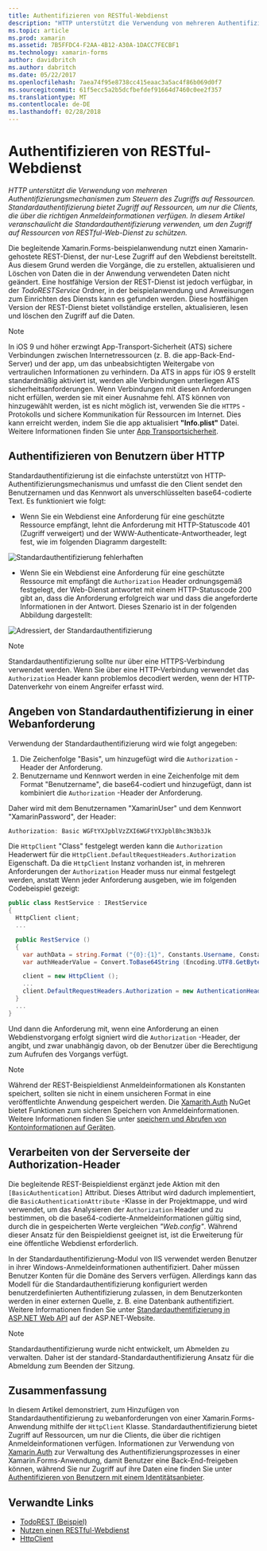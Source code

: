 ```yaml
---
title: Authentifizieren von RESTful-Webdienst
description: "HTTP unterstützt die Verwendung von mehreren Authentifizierungsmechanismen zum Steuern des Zugriffs auf Ressourcen. Standardauthentifizierung bietet Zugriff auf Ressourcen, um nur die Clients, die über die richtigen Anmeldeinformationen verfügen. In diesem Artikel veranschaulicht die Standardauthentifizierung verwenden, um den Zugriff auf Ressourcen von RESTful-Web-Dienst zu schützen."
ms.topic: article
ms.prod: xamarin
ms.assetid: 7B5FFDC4-F2AA-4B12-A30A-1DACC7FECBF1
ms.technology: xamarin-forms
author: davidbritch
ms.author: dabritch
ms.date: 05/22/2017
ms.openlocfilehash: 7aea74f95e8738cc415eaac3a5ac4f86b069d0f7
ms.sourcegitcommit: 61f5ecc5a2b5dcfbefdef91664d7460c0ee2f357
ms.translationtype: MT
ms.contentlocale: de-DE
ms.lasthandoff: 02/28/2018
---
```

# <a name="authenticating-a-restful-web-service"></a>Authentifizieren von RESTful-Webdienst

_HTTP unterstützt die Verwendung von mehreren Authentifizierungsmechanismen zum Steuern des Zugriffs auf Ressourcen. Standardauthentifizierung bietet Zugriff auf Ressourcen, um nur die Clients, die über die richtigen Anmeldeinformationen verfügen. In diesem Artikel veranschaulicht die Standardauthentifizierung verwenden, um den Zugriff auf Ressourcen von RESTful-Web-Dienst zu schützen._

Die begleitende Xamarin.Forms-beispielanwendung nutzt einen Xamarin-gehostete REST-Dienst, der nur-Lese Zugriff auf den Webdienst bereitstellt. Aus diesem Grund werden die Vorgänge, die zu erstellen, aktualisieren und Löschen von Daten die in der Anwendung verwendeten Daten nicht geändert. Eine hostfähige Version der REST-Dienst ist jedoch verfügbar, in der *TodoRESTService* Ordner, in der beispielanwendung und Anweisungen zum Einrichten des Diensts kann es gefunden werden. Diese hostfähigen Version der REST-Dienst bietet vollständige erstellen, aktualisieren, lesen und löschen den Zugriff auf die Daten.

> [!NOTE]
> In iOS 9 und höher erzwingt App-Transport-Sicherheit (ATS) sichere Verbindungen zwischen Internetressourcen (z. B. die app-Back-End-Server) und der app, um das unbeabsichtigten Weitergabe von vertraulichen Informationen zu verhindern. Da ATS in apps für iOS 9 erstellt standardmäßig aktiviert ist, werden alle Verbindungen unterliegen ATS sicherheitsanforderungen. Wenn Verbindungen mit diesen Anforderungen nicht erfüllen, werden sie mit einer Ausnahme fehl.
> ATS können von hinzugewählt werden, ist es nicht möglich ist, verwenden Sie die `HTTPS` -Protokolls und sichere Kommunikation für Ressourcen im Internet. Dies kann erreicht werden, indem Sie die app aktualisiert **"Info.plist"** Datei. Weitere Informationen finden Sie unter [App Transportsicherheit](~/ios/app-fundamentals/ats.md).

## <a name="authenticating-users-over-http"></a>Authentifizieren von Benutzern über HTTP

Standardauthentifizierung ist die einfachste unterstützt von HTTP-Authentifizierungsmechanismus und umfasst die den Client sendet den Benutzernamen und das Kennwort als unverschlüsselten base64-codierte Text. Es funktioniert wie folgt:

- Wenn Sie ein Webdienst eine Anforderung für eine geschützte Ressource empfängt, lehnt die Anforderung mit HTTP-Statuscode 401 (Zugriff verweigert) und der WWW-Authenticate-Antwortheader, legt fest, wie im folgenden Diagramm dargestellt:

![](rest-images/basic-authentication-fail.png "Standardauthentifizierung fehlerhaften")

- Wenn Sie ein Webdienst eine Anforderung für eine geschützte Ressource mit empfängt die `Authorization` Header ordnungsgemäß festgelegt, der Web-Dienst antwortet mit einem HTTP-Statuscode 200 gibt an, dass die Anforderung erfolgreich war und dass die angeforderte Informationen in der Antwort. Dieses Szenario ist in der folgenden Abbildung dargestellt:

![](rest-images/basic-authentication-success.png "Adressiert, der Standardauthentifizierung")

> [!NOTE]
> Standardauthentifizierung sollte nur über eine HTTPS-Verbindung verwendet werden. Wenn Sie über eine HTTP-Verbindung verwendet das <code>Authorization</code> Header kann problemlos decodiert werden, wenn der HTTP-Datenverkehr von einem Angreifer erfasst wird.

## <a name="specifying-basic-authentication-in-a-web-request"></a>Angeben von Standardauthentifizierung in einer Webanforderung

Verwendung der Standardauthentifizierung wird wie folgt angegeben:

1. Die Zeichenfolge "Basis", um hinzugefügt wird die `Authorization` -Header der Anforderung.
1. Benutzername und Kennwort werden in eine Zeichenfolge mit dem Format "Benutzername", die base64-codiert und hinzugefügt, dann ist kombiniert die `Authorization` -Header der Anforderung.

Daher wird mit dem Benutzernamen "XamarinUser" und dem Kennwort "XamarinPassword", der Header:

```csharp
Authorization: Basic WGFtYXJpblVzZXI6WGFtYXJpblBhc3N3b3Jk
```

Die `HttpClient` "Class" festgelegt werden kann die `Authorization` Headerwert für die `HttpClient.DefaultRequestHeaders.Authorization` Eigenschaft. Da die `HttpClient` Instanz vorhanden ist, in mehreren Anforderungen der `Authorization` Header muss nur einmal festgelegt werden, anstatt Wenn jeder Anforderung ausgeben, wie im folgenden Codebeispiel gezeigt:

```csharp
public class RestService : IRestService
{
  HttpClient client;
  ...

  public RestService ()
  {
    var authData = string.Format ("{0}:{1}", Constants.Username, Constants.Password);
    var authHeaderValue = Convert.ToBase64String (Encoding.UTF8.GetBytes (authData));

    client = new HttpClient ();
    ...
    client.DefaultRequestHeaders.Authorization = new AuthenticationHeaderValue ("Basic", authHeaderValue);
  }
  ...
}
```

Und dann die Anforderung mit, wenn eine Anforderung an einen Webdienstvorgang erfolgt signiert wird die `Authorization` -Header, der angibt, und zwar unabhängig davon, ob der Benutzer über die Berechtigung zum Aufrufen des Vorgangs verfügt.

> [!NOTE]
> Während der REST-Beispieldienst Anmeldeinformationen als Konstanten speichert, sollten sie nicht in einem unsicheren Format in eine veröffentlichte Anwendung gespeichert werden. Die [Xamarith.Auth](https://www.nuget.org/packages/Xamarin.Auth/) NuGet bietet Funktionen zum sicheren Speichern von Anmeldeinformationen. Weitere Informationen finden Sie unter [speichern und Abrufen von Kontoinformationen auf Geräten](~/xamarin-forms/data-cloud/authentication/oauth.md).


## <a name="processing-the-authorization-header-server-side"></a>Verarbeiten von der Serverseite der Authorization-Header

Die begleitende REST-Beispieldienst ergänzt jede Aktion mit den `[BasicAuthentication]` Attribut. Dieses Attribut wird dadurch implementiert, die `BasicAuthenticationAttribute` -Klasse in der Projektmappe, und wird verwendet, um das Analysieren der `Authorization` Header und zu bestimmen, ob die base64-codierte-Anmeldeinformationen gültig sind, durch die in gespeicherten Werte vergleichen *"Web.config"*. Während dieser Ansatz für den Beispieldienst geeignet ist, ist die Erweiterung für eine öffentliche Webdienst erforderlich.

In der Standardauthentifizierung-Modul von IIS verwendet werden Benutzer in ihrer Windows-Anmeldeinformationen authentifiziert. Daher müssen Benutzer Konten für die Domäne des Servers verfügen. Allerdings kann das Modell für die Standardauthentifizierung konfiguriert werden benutzerdefinierten Authentifizierung zulassen, in dem Benutzerkonten werden in einer externen Quelle, z. B. eine Datenbank authentifiziert. Weitere Informationen finden Sie unter [Standardauthentifizierung in ASP.NET Web API](http://www.asp.net/web-api/overview/security/basic-authentication) auf der ASP.NET-Website.

> [!NOTE]
> Standardauthentifizierung wurde nicht entwickelt, um Abmelden zu verwalten. Daher ist der standard-Standardauthentifizierung Ansatz für die Abmeldung zum Beenden der Sitzung.

## <a name="summary"></a>Zusammenfassung

In diesem Artikel demonstriert, zum Hinzufügen von Standardauthentifizierung zu webanforderungen von einer Xamarin.Forms-Anwendung mithilfe der `HttpClient` Klasse. Standardauthentifizierung bietet Zugriff auf Ressourcen, um nur die Clients, die über die richtigen Anmeldeinformationen verfügen. Informationen zur Verwendung von [Xamarin.Auth](https://www.nuget.org/packages/Xamarin.Auth/) zur Verwaltung des Authentifizierungsprozesses in einer Xamarin.Forms-Anwendung, damit Benutzer eine Back-End-freigeben können, während Sie nur Zugriff auf ihre Daten eine finden Sie unter [Authentifizieren von Benutzern mit einem Identitätsanbieter](~/xamarin-forms/data-cloud/authentication/oauth.md).


## <a name="related-links"></a>Verwandte Links

- [TodoREST (Beispiel)](https://developer.xamarin.com/samples/xamarin-forms/WebServices/TodoREST/)
- [Nutzen einen RESTful-Webdienst](~/xamarin-forms/data-cloud/consuming/rest.md)
- [HttpClient](https://msdn.microsoft.com/library/system.net.http.httpclient(v=vs.110).aspx)
